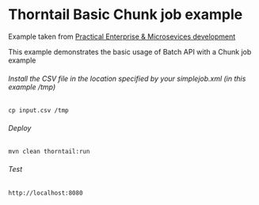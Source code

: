 Thorntail Basic Chunk job example
=====================================

Example taken from [Practical Enterprise & Microsevices development](http://www.itbuzzpress.com/ebooks/java-ee-7-development-on-wildfly.html)

This example demonstrates the basic usage of Batch API with a Chunk job example

###### Install the CSV file in the location specified by your simplejob.xml (in this example /tmp) 
```shell
cp input.csv /tmp
```
###### Deploy
```shell
mvn clean thorntail:run
```
###### Test
```shell
http://localhost:8080 
```
 
 


